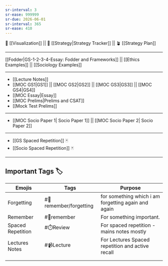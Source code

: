 ```yaml
---
sr-interval: 3
sr-ease: 999999
sr-due: 2026-06-01
sr-interval: 365
sr-ease: 410
---
```


🍉 [[Visualization]] || 🎯 [[Strategy|Strategy Tracker]] || 🪴 [[Strategy Plan]]

---
 
[[Fodder|GS-1-2-3-4-Essay: Fodder and Frameworks]] || [[Ethics Examples]] || [[Sociology Examples]] 

---
  - [[Lecture Notes]]
- [[MOC GS1|GS1]] || [[MOC GS2|GS2]] || [[MOC GS3|GS3]] || [[MOC GS4|GS4]]
- [[MOC Essay|Essay]]
- [[MOC Prelims|Prelims and CSAT]]
- [[Mock Test Prelims]] 
---
-  [[MOC Socio Paper 1| Socio Paper 1]] ||  [[MOC Socio Paper 2| Socio Paper 2]]
---
-  [[GS Spaced Repetition]] 🃏
- [[Socio Spaced Repetition]] 🃏
---

## Important Tags 🏷️

| Emojis            | Tags                       | Purpose                                             |
| ----------------- | -------------------------- | --------------------------------------------------- |
| Forgetting        | #📍remember/forgetting     | for something which i am forgetting again and again |
| Remember          | #📍remember                | For something important.                            |
| Spaced Repetition | #⏱️Review                  | For spaced repetition - mains notes mostly          |
| Lectures Notes    | #📹Lecture                 | For Lectures Spaced repetition and active recall    |
|                   |                            |                                                     |
|                   |                            |                                                     |

